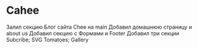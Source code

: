 # Cahee
Залил секцию Блог сайта Chee на main
Добавил домашнюю страницу и about us
Добавил секцию с Формами и Footer
Добавил три секции Subcribe; SVG Tomatoes; Gallery
